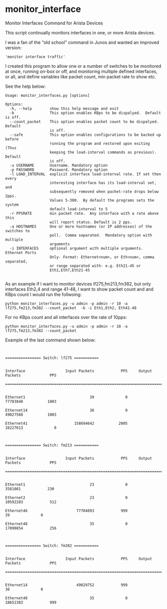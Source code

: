 # monitor_interface
Monitor Interfaces Command for Arista Devices

This script continually monitors interfaces in one, or more Arista devices. 

I was a fan of the "old school" command in Junos and wanted an improved version:

```
'monitor interface traffic'
```
I created this program to allow one or a number of switches to be monitored at once, running on-box or off, and monitoring multiple defined interfaces, or all, and define variables like packet count, min packet rate to  show etc.  

See the help below:

```
Usage: monitor_interfaces.py [options]

Options:
  -h, --help        show this help message and exit
  -b                This option enables KBps to be dispalyed.  Default is off.
  --count_packet    This option enables packet count to be dispalyed.  Default
                    is off.
  --safe            This option enables configurations to be backed up before
                    running the program and restored upon exiting (Thus
                    keeping the load-interval commands as previous).  Default
                    is off.
  -u USERNAME       Username. Mandatory option
  -p PASSWORD       Password. Mandatory option
  -l LOAD_INTERVAL  explicit interface load-interval rate. If set then every
                    interesting interface has its load-interval set, and
                    subsequently removed when packet-rate drops below 2pps.
                    Values 5-300.  By default the programs sets the system
                    default load-interval to 5
  -r PPSRATE        min packet rate.  Any interface with a rate above this
                    will report status. Default is 2 pps.
  -a HOSTNAMES      One or more hostnames (or IP addresses) of the switches to
                    poll.  Comma separated.  Mandatory option with multiple
                    arguments
  -i INTERFACES     optional argument with multiple arguments.  Ethernet Ports
                    Only- Format: Ethernet<num>, or Eth<num>, comma separated,
                    or range separated with- e.g. Eth21-45 or
                    Eth1,Eth7,Eth21-45
                    

```

As an example if I want to monitor devices lf275,fm213,fm382, but only interfaces Eth2,4 and range 41-48, I want to show packet count and and KBps count I would run the follwoing:

```
python monitor_interfaces.py -u admin -p admin -r 10 -a lf275,fm213,fm382 --count_packet  -b -i Eth1,Eth2, Eth41-48
```

For no KBps count and all interfaces over the rate of 10pps:


```
python monitor_interfaces.py -u admin -p admin -r 10 -a lf275,fm213,fm382 --count_packet
```

Example of the last command shown below:

```


================ Switch: lf275 ===========


Interface                  Input Packets            PPS     Output Packets             PPS                 

==========================================================================================


Ethernet1                             39              0            77703840           1003

Ethernet14                            36              0            49027568           1003

Ethernet41                     158694642           2005            16227613              0



================ Switch: fm213 ===========


Interface                  Input Packets            PPS     Output Packets             PPS                 

==========================================================================================


Ethernet1                             23              0             3581081            230

Ethernet2                             23              0            10592283            512

Ethernet46                      77704893            999                  39              0

Ethernet48                            35              0            17090854            256



================ Switch: fm382 ===========


Interface                  Input Packets            PPS     Output Packets             PPS                 

==========================================================================================


Ethernet14                      49029752            999                  36              0

Ethernet48                            35              0            18652383            999

```


